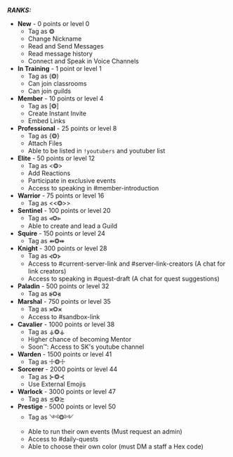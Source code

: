 **_RANKS:_**
*   **New** - 0 points or level 0
    *   Tag as ❂
    *   Change Nickname
    *   Read and Send Messages
    *   Read message history
    *   Connect and Speak in Voice Channels
*   **In Training** - 1 point or level 1
    *   Tag as (❂)
    *   Can join classrooms
    *   Can join guilds
*   **Member** - 10 points or level 4
    *   Tag as [❂]
    *   Create Instant Invite
    *   Embed Links
*   **Professional** - 25 points or level 8
    *   Tag as {❂}
    *   Attach Files
    *   Able to be listed in `!youtubers` and youtuber list
*   **Elite** - 50 points or level 12
    *   Tag as <❂>
    *   Add Reactions
    *   Participate in exclusive events
    *   Access to speaking in <mention>#member-introduction</mention>
*   **Warrior** - 75 points or level 16
    *   Tag as <<❂>>
*   **Sentinel** - 100 points or level 20
    *   Tag as ⪡❂⪢
    *   Able to create and lead a Guild
*   **Squire** - 150 points or level 24
    *   Tag as ⇻❂⇺
*   **Knight** - 300 points or level 28
    *   Tag as ⦓❂⦔
    *   Access to <mention>#current-server-link</mention> and <mention>#server-link-creators</mention> (A chat for link creators)
    *   Access to speaking in <mention>#quest-draft</mention> (A chat for quest suggestions)
*   **Paladin** - 500 points or level 32
    *   Tag as ⦕❂⦖
*   **Marshal** - 750 points or level 35
    *   Tag as ⪤❂⪤
    *   Access to <mention>#sandbox-link</mention>
*   **Cavalier** - 1000 points or level 38
    *   Tag as ⚶❂⚶
    *   Higher chance of becoming Mentor
    *   Soon™: Access to SK's youtube channel
*   **Warden** - 1500 points or level 41
    *   Tag as ☩❂☩
*   **Sorcerer** - 2000 points or level 44
    *   Tag as ⊱❂⊰
    *   Use External Emojis
*   **Warlock** - 3000 points or level 47
    *   Tag as ≾❂≿
*   **Prestige** - 5000 points or level 50
    *   Tag as ༺❂༻
    *   Able to run their own events (Must request an admin)
    *   Access to <mention>#daily-quests</mention>
    *   Able to choose their own color (must DM a staff a Hex code)